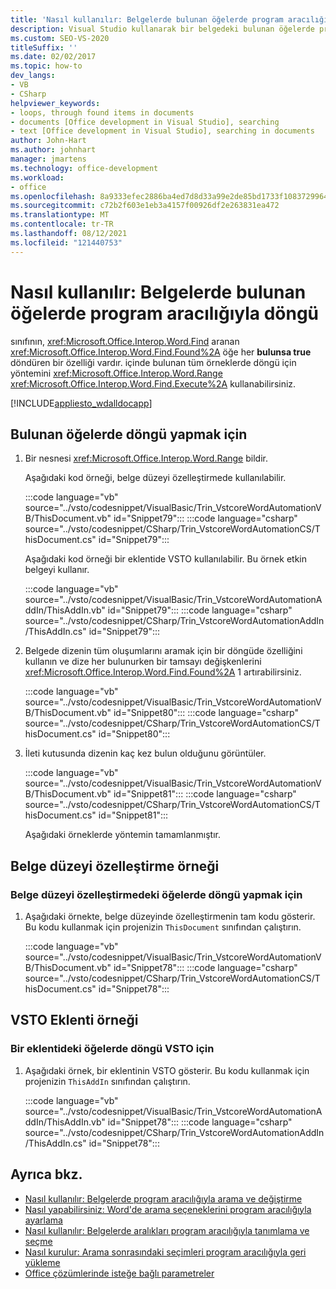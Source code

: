 ```yaml
---
title: 'Nasıl kullanılır: Belgelerde bulunan öğelerde program aracılığıyla döngü'
description: Visual Studio kullanarak bir belgedeki bulunan öğelerde programlı Microsoft Word döngü Visual Studio.
ms.custom: SEO-VS-2020
titleSuffix: ''
ms.date: 02/02/2017
ms.topic: how-to
dev_langs:
- VB
- CSharp
helpviewer_keywords:
- loops, through found items in documents
- documents [Office development in Visual Studio], searching
- text [Office development in Visual Studio], searching in documents
author: John-Hart
ms.author: johnhart
manager: jmartens
ms.technology: office-development
ms.workload:
- office
ms.openlocfilehash: 8a9333efec2886ba4ed7d8d33a99e2de85bd1733f10837299643cae0c19a9f30
ms.sourcegitcommit: c72b2f603e1eb3a4157f00926df2e263831ea472
ms.translationtype: MT
ms.contentlocale: tr-TR
ms.lasthandoff: 08/12/2021
ms.locfileid: "121440753"
---
```

# <a name="how-to-programmatically-loop-through-found-items-in-documents"></a>Nasıl kullanılır: Belgelerde bulunan öğelerde program aracılığıyla döngü
  sınıfının, <xref:Microsoft.Office.Interop.Word.Find> aranan <xref:Microsoft.Office.Interop.Word.Find.Found%2A> öğe her **bulunsa true** döndüren bir özelliği vardır. içinde bulunan tüm örneklerde döngü için yöntemini <xref:Microsoft.Office.Interop.Word.Range> <xref:Microsoft.Office.Interop.Word.Find.Execute%2A> kullanabilirsiniz.

 [!INCLUDE[appliesto_wdalldocapp](../vsto/includes/appliesto-wdalldocapp-md.md)]

## <a name="to-loop-through-found-items"></a>Bulunan öğelerde döngü yapmak için

1. Bir nesnesi <xref:Microsoft.Office.Interop.Word.Range> bildir.

    Aşağıdaki kod örneği, belge düzeyi özelleştirmede kullanılabilir.

    :::code language="vb" source="../vsto/codesnippet/VisualBasic/Trin_VstcoreWordAutomationVB/ThisDocument.vb" id="Snippet79":::
    :::code language="csharp" source="../vsto/codesnippet/CSharp/Trin_VstcoreWordAutomationCS/ThisDocument.cs" id="Snippet79":::

    Aşağıdaki kod örneği bir eklentide VSTO kullanılabilir. Bu örnek etkin belgeyi kullanır.

    :::code language="vb" source="../vsto/codesnippet/VisualBasic/Trin_VstcoreWordAutomationAddIn/ThisAddIn.vb" id="Snippet79":::
    :::code language="csharp" source="../vsto/codesnippet/CSharp/Trin_VstcoreWordAutomationAddIn/ThisAddIn.cs" id="Snippet79":::

2. Belgede dizenin tüm oluşumlarını aramak için bir döngüde özelliğini kullanın ve dize her bulunurken bir tamsayı değişkenlerini <xref:Microsoft.Office.Interop.Word.Find.Found%2A> 1 artırabilirsiniz.

    :::code language="vb" source="../vsto/codesnippet/VisualBasic/Trin_VstcoreWordAutomationVB/ThisDocument.vb" id="Snippet80":::
    :::code language="csharp" source="../vsto/codesnippet/CSharp/Trin_VstcoreWordAutomationCS/ThisDocument.cs" id="Snippet80":::

3. İleti kutusunda dizenin kaç kez bulun olduğunu görüntüler.

    :::code language="vb" source="../vsto/codesnippet/VisualBasic/Trin_VstcoreWordAutomationVB/ThisDocument.vb" id="Snippet81":::
    :::code language="csharp" source="../vsto/codesnippet/CSharp/Trin_VstcoreWordAutomationCS/ThisDocument.cs" id="Snippet81":::

   Aşağıdaki örneklerde yöntemin tamamlanmıştır.

## <a name="document-level-customization-example"></a>Belge düzeyi özelleştirme örneği

### <a name="to-loop-through-items-in-a-document-level-customization"></a>Belge düzeyi özelleştirmedeki öğelerde döngü yapmak için

1. Aşağıdaki örnekte, belge düzeyinde özelleştirmenin tam kodu gösterir. Bu kodu kullanmak için projenizin `ThisDocument` sınıfından çalıştırın.

     :::code language="vb" source="../vsto/codesnippet/VisualBasic/Trin_VstcoreWordAutomationVB/ThisDocument.vb" id="Snippet78":::
     :::code language="csharp" source="../vsto/codesnippet/CSharp/Trin_VstcoreWordAutomationCS/ThisDocument.cs" id="Snippet78":::

## <a name="vsto-add-in-example"></a>VSTO Eklenti örneği

### <a name="to-loop-through-items-in-a-vsto-add-in"></a>Bir eklentideki öğelerde döngü VSTO için

1. Aşağıdaki örnek, bir eklentinin VSTO gösterir. Bu kodu kullanmak için projenizin `ThisAddIn` sınıfından çalıştırın.

     :::code language="vb" source="../vsto/codesnippet/VisualBasic/Trin_VstcoreWordAutomationAddIn/ThisAddIn.vb" id="Snippet78":::
     :::code language="csharp" source="../vsto/codesnippet/CSharp/Trin_VstcoreWordAutomationAddIn/ThisAddIn.cs" id="Snippet78":::

## <a name="see-also"></a>Ayrıca bkz.
- [Nasıl kullanılır: Belgelerde program aracılığıyla arama ve değiştirme](../vsto/how-to-programmatically-search-for-and-replace-text-in-documents.md)
- [Nasıl yapabilirsiniz: Word'de arama seçeneklerini program aracılığıyla ayarlama](../vsto/how-to-programmatically-set-search-options-in-word.md)
- [Nasıl kullanılır: Belgelerde aralıkları program aracılığıyla tanımlama ve seçme](../vsto/how-to-programmatically-define-and-select-ranges-in-documents.md)
- [Nasıl kurulur: Arama sonrasındaki seçimleri program aracılığıyla geri yükleme](../vsto/how-to-programmatically-restore-selections-after-searches.md)
- [Office çözümlerinde isteğe bağlı parametreler](../vsto/optional-parameters-in-office-solutions.md)
